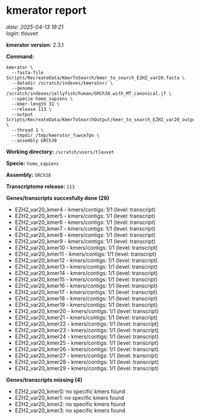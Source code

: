 # kmerator report
*date: 2025-04-13 19:21*  
*login: tlouvet*

**kmerator version:** 2.3.1

**Command:**

```
kmerator \
  --fasta-file Scripts/RecreateData/KmerToSearch/kmer_to_search_EZH2_var20.fasta \
  --datadir /scratch/indexes/kmerator/ \
  --genome /scratch/indexes/jellyfish/human/GRCh38_with_MT_canonical.jf \
  --specie homo_sapiens \
  --kmer-length 31 \
  --release 113 \
  --output Scripts/RecreateData/KmerToSearchOutput/kmer_to_search_EZH2_var20_output \
  --thread 1 \
  --tmpdir /tmp/kmerator_fuwce7pn \
  --assembly GRCh38
```

**Working directory:** `/scratch/users/tlouvet`

**Specie:** `homo_sapiens`

**Assembly:** `GRCh38`

**Transcriptome release:** `113`

**Genes/transcripts succesfully done (26)**

- EZH2_var20_kmer4 - kmers/contigs: 1/1 (level: transcript)
- EZH2_var20_kmer5 - kmers/contigs: 1/1 (level: transcript)
- EZH2_var20_kmer6 - kmers/contigs: 1/1 (level: transcript)
- EZH2_var20_kmer7 - kmers/contigs: 1/1 (level: transcript)
- EZH2_var20_kmer8 - kmers/contigs: 1/1 (level: transcript)
- EZH2_var20_kmer9 - kmers/contigs: 1/1 (level: transcript)
- EZH2_var20_kmer10 - kmers/contigs: 1/1 (level: transcript)
- EZH2_var20_kmer11 - kmers/contigs: 1/1 (level: transcript)
- EZH2_var20_kmer12 - kmers/contigs: 1/1 (level: transcript)
- EZH2_var20_kmer13 - kmers/contigs: 1/1 (level: transcript)
- EZH2_var20_kmer14 - kmers/contigs: 1/1 (level: transcript)
- EZH2_var20_kmer15 - kmers/contigs: 1/1 (level: transcript)
- EZH2_var20_kmer16 - kmers/contigs: 1/1 (level: transcript)
- EZH2_var20_kmer17 - kmers/contigs: 1/1 (level: transcript)
- EZH2_var20_kmer18 - kmers/contigs: 1/1 (level: transcript)
- EZH2_var20_kmer19 - kmers/contigs: 1/1 (level: transcript)
- EZH2_var20_kmer20 - kmers/contigs: 1/1 (level: transcript)
- EZH2_var20_kmer21 - kmers/contigs: 1/1 (level: transcript)
- EZH2_var20_kmer22 - kmers/contigs: 1/1 (level: transcript)
- EZH2_var20_kmer23 - kmers/contigs: 1/1 (level: transcript)
- EZH2_var20_kmer24 - kmers/contigs: 1/1 (level: transcript)
- EZH2_var20_kmer25 - kmers/contigs: 1/1 (level: transcript)
- EZH2_var20_kmer26 - kmers/contigs: 1/1 (level: transcript)
- EZH2_var20_kmer27 - kmers/contigs: 1/1 (level: transcript)
- EZH2_var20_kmer28 - kmers/contigs: 1/1 (level: transcript)
- EZH2_var20_kmer29 - kmers/contigs: 1/1 (level: transcript)


**Genes/transcripts missing (4)**

- EZH2_var20_kmer0: no specific kmers found
- EZH2_var20_kmer1: no specific kmers found
- EZH2_var20_kmer2: no specific kmers found
- EZH2_var20_kmer3: no specific kmers found
